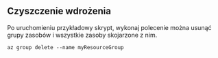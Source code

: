 ## <a name="clean-up-deployment"></a>Czyszczenie wdrożenia

Po uruchomieniu przykładowy skrypt, wykonaj polecenie można usunąć grupy zasobów i wszystkie zasoby skojarzone z nim.

```azurecli
az group delete --name myResourceGroup
```